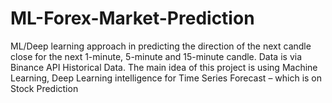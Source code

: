 # ML-Forex-Market-Prediction
ML/Deep learning approach in predicting the direction of the next candle close for the next 1-minute, 5-minute and 15-minute candle. Data is via Binance API Historical Data. The main idea of this project is using Machine Learning, Deep Learning intelligence for Time Series Forecast – which is on Stock Prediction
